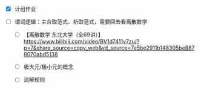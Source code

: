 
- [x] 计组作业




- [ ] 谓词逻辑：主合取范式、析取范式，需要回去看离散数学
	- [ ] 【离散数学 东北大学（全69讲）】 https://www.bilibili.com/video/BV1d7411v7zu/?p=7&share_source=copy_web&vd_source=7e5be2911b148305be8878070abd5138
	- [ ] 极大元/极小元的概念
	- [ ] 消解规则

